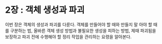 # 2장 : 객체 생성과 파괴

이번 장은 객체의 생성과 파괴를 다룬다. 객체를 만들어야 할 때와 만들지 말 아야 할 때를 구분하는 법, 올바른 객체 생성 방법과 불필요한 생성을 피하는 방법, 제때 파괴됨을 보장하고 파괴 전에 수행해야 할 정리 작업을 관리하는 요령을 알아본다.&#x20;
